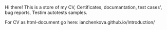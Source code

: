 Hi there! This is a store of my CV, Certificates, documantation, test cases', bug reports, Testim autotests samples.

For CV as html-document go here: ianchenkova.github.io/Introduction/
